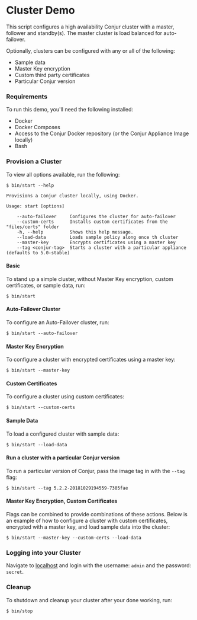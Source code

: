 # Cluster Demo

This script configures a high availability Conjur cluster with a master, follower and standby(s).  The master cluster is load balanced for auto-failover.

Optionally, clusters can be configured with any or all of the following:

- Sample data
- Master Key encryption
- Custom third party certificates
- Particular Conjur version

### Requirements

To run this demo, you'll need the following installed:

- Docker
- Docker Composes
- Access to the Conjur Docker repository (or the Conjur Appliance Image locally)
- Bash

### Provision a Cluster

To view all options available, run the following:

```
$ bin/start --help

Provisions a Conjur cluster locally, using Docker.

Usage: start [options]

    --auto-failover     Configures the cluster for auto-failover
    --custom-certs      Installs custom certificates from the "files/certs" folder
    -h, --help          Shows this help message.
    --load-data         Loads sample policy along once th cluster
    --master-key        Encrypts certificates using a master key
    --tag <conjur-tag>  Starts a cluster with a particular appliance (defaults to 5.0-stable)

```

#### Basic

To stand up a simple cluster, without Master Key encryption, custom certificates, or sample data, run:
```
$ bin/start
```

#### Auto-Failover Cluster
To configure an Auto-Failover cluster, run:
```
$ bin/start --auto-failover
```

#### Master Key Encryption
To configure a cluster with encrypted certificates using a master key:

```
$ bin/start --master-key
```

#### Custom Certificates
To configure a cluster using custom certificates:

```
$ bin/start --custom-certs
```

#### Sample Data
To load a configured cluster with sample data:
```
$ bin/start --load-data
```

#### Run a cluster with a particular Conjur version
To run a particular version of Conjur, pass the image tag in with the `--tag` flag:

```
$ bin/start --tag 5.2.2-20181029194559-7305fae
```

#### Master Key Encryption, Custom Certificates
Flags can be combined to provide combinations of these actions. Below is an example of how to configure a cluster with custom certificates, encrypted with a master key, and load sample data into the cluster:

```
$ bin/start --master-key --custom-certs --load-data
```

### Logging into your Cluster
Navigate to [localhost](https://localhost) and login with the username: `admin`
and the password: `secret`.

### Cleanup
To shutdown and cleanup your cluster after your done working, run:
```
$ bin/stop
```
